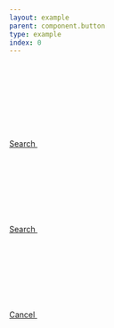 ```yaml
---
layout: example
parent: component.button
type: example
index: 0
---
```


<div class="ds_button-group">
<a href="#" class="ds_button  ds_button--has-icon  ds_button--max">
    Search
    <svg class="ds_icon" aria-hidden="true" role="img"><use href="/assets/images/icons/icons.stack.svg#search"></use></svg>
</a><br />

<a href="#" class="ds_button  ds_button--small  ds_button--secondary  ds_button--has-icon">
    Search
    <svg class="ds_icon" aria-hidden="true" role="img"><use href="/assets/images/icons/icons.stack.svg#search"></use></svg>
</a><br />

<a href="#" class="ds_button  ds_button--cancel  ds_button--fixed  ds_button--has-icon">
    Cancel
    <svg class="ds_icon" aria-hidden="true" role="img"><use href="/assets/images/icons/icons.stack.svg#close"></use></svg>
</a>
</div>
